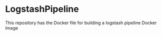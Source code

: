 # LogstashPipeline
This repository has the Docker file for building a logstash pipeline Docker Image
